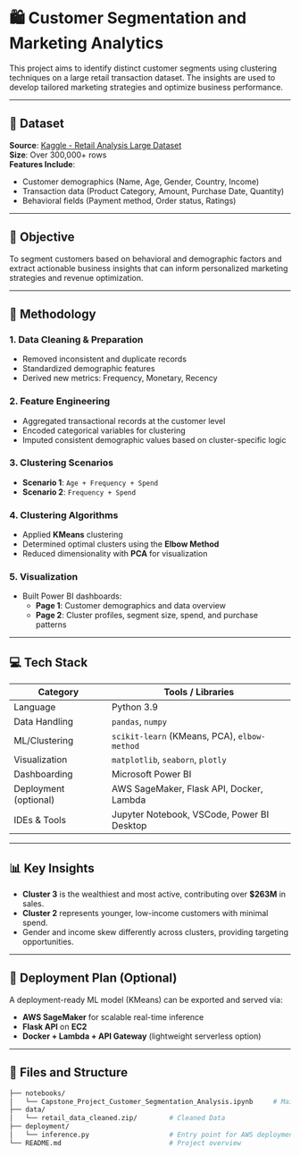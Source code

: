 # 🛍️ Customer Segmentation and Marketing Analytics

This project aims to identify distinct customer segments using clustering techniques on a large retail transaction dataset. The insights are used to develop tailored marketing strategies and optimize business performance.

---

## 📁 Dataset

**Source**: [Kaggle - Retail Analysis Large Dataset](https://www.kaggle.com/datasets/sahilprajapati143/retail-analysis-large-dataset)  
**Size**: Over 300,000+ rows  
**Features Include**:
- Customer demographics (Name, Age, Gender, Country, Income)
- Transaction data (Product Category, Amount, Purchase Date, Quantity)
- Behavioral fields (Payment method, Order status, Ratings)

---

## 🎯 Objective

To segment customers based on behavioral and demographic factors and extract actionable business insights that can inform personalized marketing strategies and revenue optimization.

---

## 🧠 Methodology

### 1. Data Cleaning & Preparation
- Removed inconsistent and duplicate records
- Standardized demographic features
- Derived new metrics: Frequency, Monetary, Recency

### 2. Feature Engineering
- Aggregated transactional records at the customer level
- Encoded categorical variables for clustering
- Imputed consistent demographic values based on cluster-specific logic

### 3. Clustering Scenarios
- **Scenario 1**: `Age + Frequency + Spend`
- **Scenario 2**: `Frequency + Spend`

### 4. Clustering Algorithms
- Applied **KMeans** clustering
- Determined optimal clusters using the **Elbow Method**
- Reduced dimensionality with **PCA** for visualization

### 5. Visualization
- Built Power BI dashboards:
  - **Page 1**: Customer demographics and data overview
  - **Page 2**: Cluster profiles, segment size, spend, and purchase patterns

---

## 💻 Tech Stack

| Category        | Tools / Libraries                                |
|----------------|---------------------------------------------------|
| Language        | Python 3.9                                        |
| Data Handling   | `pandas`, `numpy`                                 |
| ML/Clustering   | `scikit-learn` (KMeans, PCA), `elbow-method`     |
| Visualization   | `matplotlib`, `seaborn`, `plotly`                |
| Dashboarding    | Microsoft Power BI                                |
| Deployment (optional) | AWS SageMaker, Flask API, Docker, Lambda         |
| IDEs & Tools    | Jupyter Notebook, VSCode, Power BI Desktop        |

---

## 📊 Key Insights

- **Cluster 3** is the wealthiest and most active, contributing over **$263M** in sales.
- **Cluster 2** represents younger, low-income customers with minimal spend.
- Gender and income skew differently across clusters, providing targeting opportunities.

---

## 🚀 Deployment Plan (Optional)

A deployment-ready ML model (KMeans) can be exported and served via:
- **AWS SageMaker** for scalable real-time inference
- **Flask API** on **EC2**
- **Docker + Lambda + API Gateway** (lightweight serverless option)

---

## 📁 Files and Structure

```bash
├── notebooks/
│   └── Capstone_Project_Customer_Segmentation_Analysis.ipynb     # Main modeling and analysis notebook
├── data/
│   └── retail_data_cleaned.zip/        # Cleaned Data
├── deployment/
│   └── inference.py                    # Entry point for AWS deployment
└── README.md                           # Project overview
